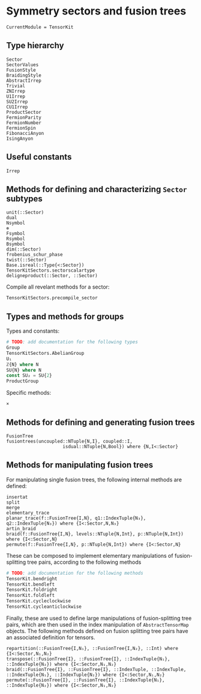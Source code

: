 # Symmetry sectors and fusion trees

```@meta
CurrentModule = TensorKit
```

## Type hierarchy
```@docs
Sector
SectorValues
FusionStyle
BraidingStyle
AbstractIrrep
Trivial
ZNIrrep
U1Irrep
SU2Irrep
CU1Irrep
ProductSector
FermionParity
FermionNumber
FermionSpin
FibonacciAnyon
IsingAnyon
```

## Useful constants
```@docs
Irrep
```

## Methods for defining and characterizing `Sector` subtypes
```@docs
unit(::Sector)
dual
Nsymbol
⊗
Fsymbol
Rsymbol
Bsymbol
dim(::Sector)
frobenius_schur_phase
twist(::Sector)
Base.isreal(::Type{<:Sector})
TensorKitSectors.sectorscalartype
deligneproduct(::Sector, ::Sector)
```

Compile all revelant methods for a sector:

```@docs
TensorKitSectors.precompile_sector
```


## Types and methods for groups

Types and constants:

```julia
# TODO: add documentation for the following types
Group
TensorKitSectors.AbelianGroup
U₁
ℤ{N} where N
SU{N} where N
const SU₂ = SU{2}
ProductGroup
```

Specific methods:

```@docs
×
```


## Methods for defining and generating fusion trees
```@docs
FusionTree
fusiontrees(uncoupled::NTuple{N,I}, coupled::I,
                     isdual::NTuple{N,Bool}) where {N,I<:Sector}
```

## Methods for manipulating fusion trees

For manipulating single fusion trees, the following internal methods are defined:
```@docs
insertat
split
merge
elementary_trace
planar_trace(f::FusionTree{I,N}, q1::IndexTuple{N₃}, q2::IndexTuple{N₃}) where {I<:Sector,N,N₃}
artin_braid
braid(f::FusionTree{I,N}, levels::NTuple{N,Int}, p::NTuple{N,Int}) where {I<:Sector,N}
permute(f::FusionTree{I,N}, p::NTuple{N,Int}) where {I<:Sector,N}
```

These can be composed to implement elementary manipulations of fusion-splitting tree pairs,
according to the following methods

```julia
# TODO: add documentation for the following methods
TensorKit.bendright
TensorKit.bendleft
TensorKit.foldright
TensorKit.foldleft
TensorKit.cycleclockwise
TensorKit.cycleanticlockwise
```

Finally, these are used to define large manipulations of fusion-splitting tree pairs, which
are then used in the index manipulation of `AbstractTensorMap` objects. The following methods
defined on fusion splitting tree pairs have an associated definition for tensors.
```@docs
repartition(::FusionTree{I,N₁}, ::FusionTree{I,N₂}, ::Int) where {I<:Sector,N₁,N₂}
transpose(::FusionTree{I}, ::FusionTree{I}, ::IndexTuple{N₁}, ::IndexTuple{N₂}) where {I<:Sector,N₁,N₂}
braid(::FusionTree{I}, ::FusionTree{I}, ::IndexTuple, ::IndexTuple, ::IndexTuple{N₁}, ::IndexTuple{N₂}) where {I<:Sector,N₁,N₂}
permute(::FusionTree{I}, ::FusionTree{I}, ::IndexTuple{N₁}, ::IndexTuple{N₂}) where {I<:Sector,N₁,N₂}
```
